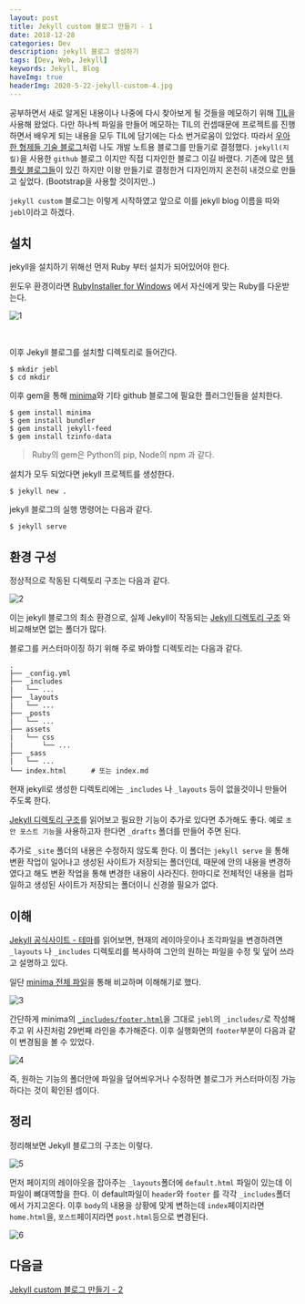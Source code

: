 ```yaml
---
layout: post
title: Jekyll custom 블로그 만들기 - 1
date: 2018-12-28
categories: Dev
description: jekyll 블로그 생성하기
tags: [Dev, Web, Jekyll]
keywords: Jekyll, Blog
haveImg: true
headerImg: 2020-5-22-jekyll-custom-4.jpg
---
```


공부하면서 새로 알게된 내용이나 나중에 다시 찾아보게 될 것들을 메모하기 위해 [TIL](https://github.com/kyechan99/TIL)을 사용해 왔었다.
다만 하나씩 파일을 만들어 메모하는 TIL의 컨셉때문에 프로젝트를 진행하면서 배우게 되는 내용을 모두 TIL에 담기에는 다소 번거로움이 있었다.
따라서 [우아한 형제들 기술 블로그](http://woowabros.github.io/)처럼 나도 개발 노트용 블로그를 만들기로 결정했다.
`jekyll(지킬)`을 사용한 `github` 블로그 이지만 직접 디자인한 블로그 이길 바랬다. 기존에 많은 [템플릿 블로그들](http://jekyllthemes.org/)이 있긴 하지만 이왕 만들기로 결정한거 디자인까지 온전히 내것으로 만들고 싶었다. (Bootstrap을 사용할 것이지만..)

`jekyll custom` 블로그는 이렇게 시작하였고 앞으로 이를 jekyll blog 이름을 따와 `jebl`이라고 하겠다.


## 설치
jekyll을 설치하기 위해선 먼저 Ruby 부터 설치가 되어있어야 한다. 

윈도우 환경이라면 [RubyInstaller for Windows](https://rubyinstaller.org/downloads/) 에서 자신에게 맞는 Ruby를 다운받는다.

![1](/assets/img/2018-12-28-jekyll-custom/1.png)

<br/>

이후 Jekyll 블로그를 설치할 디렉토리로 들어간다.
```
$ mkdir jebl
$ cd mkdir
```

이후 gem을 통해 [minima](https://github.com/jekyll/minima)와 기타 github 블로그에 필요한 플러그인들을 설치한다.
```
$ gem install minima
$ gem install bundler
$ gem install jekyll-feed
$ gem install tzinfo-data
```
> Ruby의 gem은 Python의 pip, Node의 npm 과 같다.

설치가 모두 되었다면 jekyll 프로젝트를 생성한다.
```
$ jekyll new .
```

jekyll 블로그의 실행 명령어는 다음과 같다.
```
$ jekyll serve
```

## 환경 구성

정상적으로 작동된 디렉토리 구조는 다음과 같다.

![2](/assets/img/2018-12-28-jekyll-custom/2.png)

이는 jekyll 블로그의 최소 환경으로, 실제 Jekyll이 작동되는 [Jekyll 디렉토리 구조](https://jekyllrb-ko.github.io/docs/structure/) 와 비교해보면 없는 폴더가 많다.

블로그를 커스터마이징 하기 위해 주로 봐야할 디렉토리는 다음과 같다.
```
.
├── _config.yml
├── _includes
|   └── ...
├── _layouts
|   └── ...
├── _posts
|   └── ...
├── assets
|   └── css
|       └── ...
├── _sass
|   └── ...
└── index.html      # 또는 index.md
```

현재 jekyll로 생성한 디렉토리에는 `_includes` 나 `_layouts` 등이 없을것이니 만들어 주도록 한다.

[Jekyll 디렉토리 구조](https://jekyllrb-ko.github.io/docs/structure/)를 읽어보고 필요한 기능이 추가로 있다면 추가해도 좋다. 예로 `초안 포스트 기능`을 사용하고자 한다면 `_drafts` 폴더를 만들어 주면 된다.

추가로 `_site` 폴더의 내용은 수정하지 않도록 한다. 이 폴더는 `jekyll serve` 을 통해 변환 작업이 일어나고 생성된 사이트가 저장되는 폴더인데, 때문에 안의 내용을 변경하였다고 해도 변환 작업을 통해 변경한 내용이 사라진다. 한마디로 전체적인 내용을 컴파일하고 생성된 사이트가 저장되는 폴더이니 신경쓸 필요가 없다.


## 이해

[Jekyll 공식사이트 - 테마](https://jekyllrb-ko.github.io/docs/themes/)를 읽어보면, 현재의 레이아웃이나 조각파일을 변경하려면 `_layouts` 나 `_includes` 디렉토리를 복사하여 그안의 원하는 파일을 수정 및 덮어 쓰라고 설명하고 있다.

일단 [minima 전체 파일](https://github.com/jekyll/minima)을 통해 비교하며 이해해기로 했다.


![3](/assets/img/2018-12-28-jekyll-custom/3.png)

간단하게 minima의 [`_includes/footer.html`](https://github.com/jekyll/minima/blob/master/_includes/footer.html)을 그대로 `jebl`의 `_includes/`로 작성해주고 위 사진처럼 29번째 라인을 추가해준다.
이후 실행화면의 `footer`부분이 다음과 같이 변경됨을 볼 수 있었다.

![4](/assets/img/2018-12-28-jekyll-custom/4.png)

즉, 원하는 기능의 폴더안에 파일을 덮어씌우거나 수정하면 블로그가 커스터마이징 가능하다는 것이 확인된 셈이다.



## 정리

정리해보면 Jekyll 블로그의 구조는 이렇다.

![5](/assets/img/2018-12-28-jekyll-custom/5.png)

먼저 페이지의 레이아웃을 잡아주는 `_layouts`폴더에 `default.html` 파일이 있는데 이 파일이 뼈대역할을 한다.
이 default파일이 `header`와 `footer` 를 각각 `_includes`폴더에서 가지고온다.
이후 `body`의 내용을 상황에 맞게 변하는데 `index`페이지라면 `home.html`을, `포스트`페이지라면 `post.html`등으로 변경된다.


![6](/assets/img/2018-12-28-jekyll-custom/6.png)


## 다음글
[Jekyll custom 블로그 만들기 - 2](/dev/2018/12/29/jekyll-custom-2.html)
